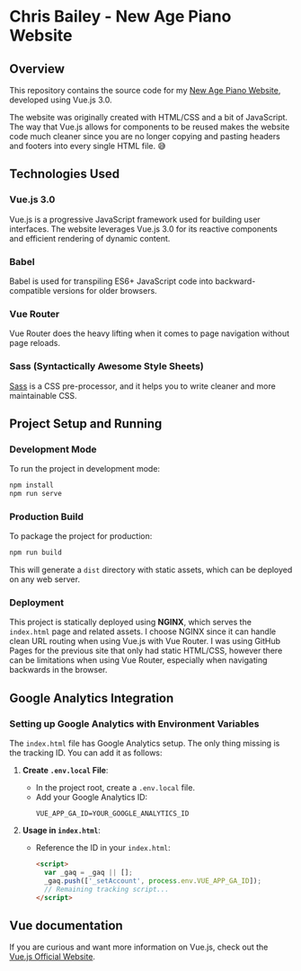 # Chris Bailey - New Age Piano Website
## Overview
This repository contains the source code for my [New Age Piano Website](https://chrisbaileypiano.com), developed using Vue.js 3.0.

The website was originally created with HTML/CSS and a bit of JavaScript. The way that Vue.js allows for components to be reused makes the website code much cleaner since you are no longer copying and pasting headers and footers into every single HTML file. 😅

## Technologies Used
### Vue.js 3.0
Vue.js is a progressive JavaScript framework used for building user interfaces. The website leverages Vue.js 3.0 for its reactive components and efficient rendering of dynamic content.

### Babel
Babel is used for transpiling ES6+ JavaScript code into backward-compatible versions for older browsers.

### Vue Router
Vue Router does the heavy lifting when it comes to page navigation without page reloads.

### Sass (Syntactically Awesome Style Sheets)
[Sass](https://sass-lang.com) is a CSS pre-processor, and it helps you to write cleaner and more maintainable CSS.

## Project Setup and Running
### Development Mode
To run the project in development mode:
```bash
npm install
npm run serve
```
### Production Build
To package the project for production:
```bash
npm run build
```

This will generate a `dist` directory with static assets, which can be deployed on any web server.

### Deployment
This project is statically deployed using **NGINX**, which serves the `index.html` page and related assets. I choose NGINX since it can handle clean URL routing when using Vue.js with Vue Router. I was using GitHub Pages for the previous site that only had static HTML/CSS, however there can be limitations when using Vue Router, especially when navigating backwards in the browser.

## Google Analytics Integration

### Setting up Google Analytics with Environment Variables

The `index.html` file has Google Analytics setup. The only thing missing is the tracking ID. You can add it as follows:

1. **Create `.env.local` File**:
   - In the project root, create a `.env.local` file.
   - Add your Google Analytics ID:
     ```
     VUE_APP_GA_ID=YOUR_GOOGLE_ANALYTICS_ID
     ```

2. **Usage in `index.html`**:
   - Reference the ID in your `index.html`:
     ```html
     <script>
       var _gaq = _gaq || [];
       _gaq.push(['_setAccount', process.env.VUE_APP_GA_ID]);
       // Remaining tracking script...
     </script>
     ```

## Vue documentation
If you are curious and want more information on Vue.js, check out the [Vue.js Official Website](https://vuejs.org).